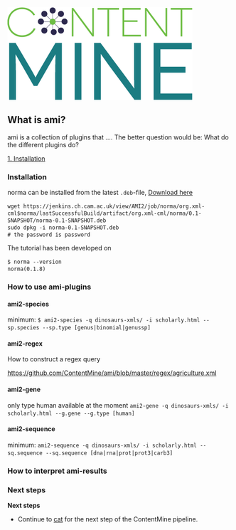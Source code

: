 ![ContentMine logo](https://github.com/ContentMine/assets/blob/master/png/Content_mine(small).png)

## What is ami?

ami is a collection of plugins that .... The better question would be: What do the different plugins do?


[1. Installation](#installation)



### Installation

norma can be installed from the latest `.deb`-file, [Download here](https://jenkins.ch.cam.ac.uk/view/AMI2/job/norma/org.xml-cml$norma/lastSuccessfulBuild/artifact/org.xml-cml/norma/0.1-SNAPSHOT/norma-0.1-SNAPSHOT.deb)

```
wget https://jenkins.ch.cam.ac.uk/view/AMI2/job/norma/org.xml-cml$norma/lastSuccessfulBuild/artifact/org.xml-cml/norma/0.1-SNAPSHOT/norma-0.1-SNAPSHOT.deb
sudo dpkg -i norma-0.1-SNAPSHOT.deb
# the password is password
```

The tutorial has been developed on 
```
$ norma --version
norma(0.1.8)
```

### How to use ami-plugins


#### ami2-species


minimum: `$ ami2-species -q dinosaurs-xmls/ -i scholarly.html --sp.species --sp.type [genus|binomial|genussp]`


#### ami2-regex


How to construct a regex query

https://github.com/ContentMine/ami/blob/master/regex/agriculture.xml


#### ami2-gene


only type human available at the moment `ami2-gene -q dinosaurs-xmls/ -i scholarly.html --g.gene --g.type [human]`

#### ami2-sequence

minimum: `ami2-sequence -q dinosaurs-xmls/ -i scholarly.html --sq.sequence --sq.sequence [dna|rna|prot|prot3|carb3]`


### How to interpret ami-results


### Next steps


**Next steps**
* Continue to [cat](../cat/cat-tutorial.md) for the next step of the ContentMine pipeline.

